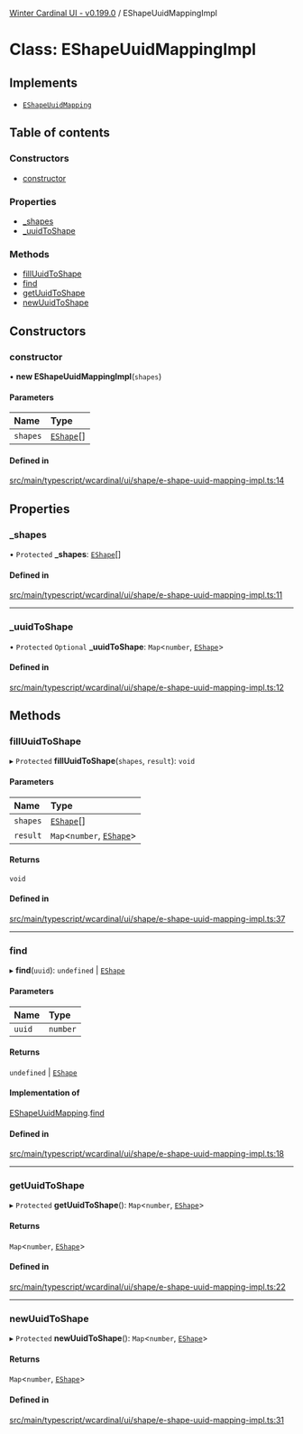 [Winter Cardinal UI - v0.199.0](../index.md) / EShapeUuidMappingImpl

# Class: EShapeUuidMappingImpl

## Implements

- [`EShapeUuidMapping`](../interfaces/EShapeUuidMapping.md)

## Table of contents

### Constructors

- [constructor](EShapeUuidMappingImpl.md#constructor)

### Properties

- [\_shapes](EShapeUuidMappingImpl.md#_shapes)
- [\_uuidToShape](EShapeUuidMappingImpl.md#_uuidtoshape)

### Methods

- [fillUuidToShape](EShapeUuidMappingImpl.md#filluuidtoshape)
- [find](EShapeUuidMappingImpl.md#find)
- [getUuidToShape](EShapeUuidMappingImpl.md#getuuidtoshape)
- [newUuidToShape](EShapeUuidMappingImpl.md#newuuidtoshape)

## Constructors

### constructor

• **new EShapeUuidMappingImpl**(`shapes`)

#### Parameters

| Name | Type |
| :------ | :------ |
| `shapes` | [`EShape`](../interfaces/EShape.md)[] |

#### Defined in

[src/main/typescript/wcardinal/ui/shape/e-shape-uuid-mapping-impl.ts:14](https://github.com/winter-cardinal/winter-cardinal-ui/blob/v0.199.0/src/main/typescript/wcardinal/ui/shape/e-shape-uuid-mapping-impl.ts#L14)

## Properties

### \_shapes

• `Protected` **\_shapes**: [`EShape`](../interfaces/EShape.md)[]

#### Defined in

[src/main/typescript/wcardinal/ui/shape/e-shape-uuid-mapping-impl.ts:11](https://github.com/winter-cardinal/winter-cardinal-ui/blob/v0.199.0/src/main/typescript/wcardinal/ui/shape/e-shape-uuid-mapping-impl.ts#L11)

___

### \_uuidToShape

• `Protected` `Optional` **\_uuidToShape**: `Map`<`number`, [`EShape`](../interfaces/EShape.md)\>

#### Defined in

[src/main/typescript/wcardinal/ui/shape/e-shape-uuid-mapping-impl.ts:12](https://github.com/winter-cardinal/winter-cardinal-ui/blob/v0.199.0/src/main/typescript/wcardinal/ui/shape/e-shape-uuid-mapping-impl.ts#L12)

## Methods

### fillUuidToShape

▸ `Protected` **fillUuidToShape**(`shapes`, `result`): `void`

#### Parameters

| Name | Type |
| :------ | :------ |
| `shapes` | [`EShape`](../interfaces/EShape.md)[] |
| `result` | `Map`<`number`, [`EShape`](../interfaces/EShape.md)\> |

#### Returns

`void`

#### Defined in

[src/main/typescript/wcardinal/ui/shape/e-shape-uuid-mapping-impl.ts:37](https://github.com/winter-cardinal/winter-cardinal-ui/blob/v0.199.0/src/main/typescript/wcardinal/ui/shape/e-shape-uuid-mapping-impl.ts#L37)

___

### find

▸ **find**(`uuid`): `undefined` \| [`EShape`](../interfaces/EShape.md)

#### Parameters

| Name | Type |
| :------ | :------ |
| `uuid` | `number` |

#### Returns

`undefined` \| [`EShape`](../interfaces/EShape.md)

#### Implementation of

[EShapeUuidMapping](../interfaces/EShapeUuidMapping.md).[find](../interfaces/EShapeUuidMapping.md#find)

#### Defined in

[src/main/typescript/wcardinal/ui/shape/e-shape-uuid-mapping-impl.ts:18](https://github.com/winter-cardinal/winter-cardinal-ui/blob/v0.199.0/src/main/typescript/wcardinal/ui/shape/e-shape-uuid-mapping-impl.ts#L18)

___

### getUuidToShape

▸ `Protected` **getUuidToShape**(): `Map`<`number`, [`EShape`](../interfaces/EShape.md)\>

#### Returns

`Map`<`number`, [`EShape`](../interfaces/EShape.md)\>

#### Defined in

[src/main/typescript/wcardinal/ui/shape/e-shape-uuid-mapping-impl.ts:22](https://github.com/winter-cardinal/winter-cardinal-ui/blob/v0.199.0/src/main/typescript/wcardinal/ui/shape/e-shape-uuid-mapping-impl.ts#L22)

___

### newUuidToShape

▸ `Protected` **newUuidToShape**(): `Map`<`number`, [`EShape`](../interfaces/EShape.md)\>

#### Returns

`Map`<`number`, [`EShape`](../interfaces/EShape.md)\>

#### Defined in

[src/main/typescript/wcardinal/ui/shape/e-shape-uuid-mapping-impl.ts:31](https://github.com/winter-cardinal/winter-cardinal-ui/blob/v0.199.0/src/main/typescript/wcardinal/ui/shape/e-shape-uuid-mapping-impl.ts#L31)
